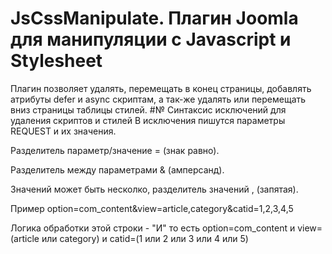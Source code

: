 # JsCssManipulate. Плагин Joomla для манипуляции с Javascript и Stylesheet
Плагин позволяет удалять, перемещать в конец страницы, добавлять атрибуты defer и async скриптам, а так-же удалять или перемещать вниз страницы таблицы стилей.
#№ Синтаксис исключений для удаления скриптов и стилей
В исключения пишутся параметры REQUEST и их значения. 

Разделитель параметр/значение = (знак равно).

Разделитель между параметрами & (амперсанд).

Значений может быть несколко, разделитель значений , (запятая).

Пример option=com_content&view=article,category&catid=1,2,3,4,5

Логика обработки этой строки - "И" то есть option=com_content и view=(article или category) и catid=(1 или 2 или 3 или 4 или 5)
